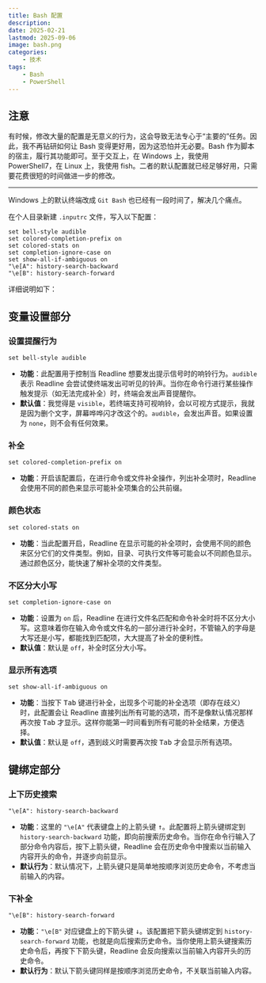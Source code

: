 ```yaml
---
title: Bash 配置
description: 
date: 2025-02-21
lastmod: 2025-09-06
image: bash.png
categories:
    - 技术
tags:
    - Bash
    - PowerShell
---
```


## 注意

有时候，修改大量的配置是无意义的行为，这会导致无法专心于“主要的”任务。因此，我不再钻研如何让 Bash 变得更好用，因为这恐怕并无必要。Bash 作为脚本的宿主，履行其功能即可。至于交互上，在 Windows 上，我使用 PowerShell7，在 Linux 上，我使用 fish。二者的默认配置就已经足够好用，只需要花费很短的时间做进一步的修改。

---

Windows 上的默认终端改成 `Git Bash` 也已经有一段时间了，解决几个痛点。

在个人目录新建 `.inputrc` 文件，写入以下配置：

```config
set bell-style audible
set colored-completion-prefix on
set colored-stats on
set completion-ignore-case on
set show-all-if-ambiguous on
"\e[A": history-search-backward
"\e[B": history-search-forward
```

详细说明如下：

## 变量设置部分

### 设置提醒行为

`set bell-style audible`

- **功能**：此配置用于控制当 Readline 想要发出提示信号时的响铃行为。`audible` 表示 Readline 会尝试使终端发出可听见的铃声。当你在命令行进行某些操作触发提示（如无法完成补全）时，终端会发出声音提醒你。
- **默认值**：我觉得是 `visible`，若终端支持可视响铃，会以可视方式提示，我就是因为删个文字，屏幕哗哗闪才改这个的。`audible`，会发出声音。如果设置为 `none`，则不会有任何效果。

### 补全

`set colored-completion-prefix on`

- **功能**：开启该配置后，在进行命令或文件补全操作，列出补全项时，Readline 会使用不同的颜色来显示可能补全项集合的公共前缀。

### 颜色状态

`set colored-stats on`

- **功能**：当此配置开启，Readline 在显示可能的补全项时，会使用不同的颜色来区分它们的文件类型。例如，目录、可执行文件等可能会以不同颜色显示。通过颜色区分，能快速了解补全项的文件类型。

### 不区分大小写

`set completion-ignore-case on`

- **功能**：设置为 `on` 后，Readline 在进行文件名匹配和命令补全时将不区分大小写。这意味着你在输入命令或文件名的一部分进行补全时，不管输入的字母是大写还是小写，都能找到匹配项，大大提高了补全的便利性。
- **默认值**：默认是 `off`，补全时区分大小写。

### 显示所有选项

`set show-all-if-ambiguous on`

- **功能**：当按下 <kbd>Tab</kbd> 键进行补全，出现多个可能的补全选项（即存在歧义）时，此配置会让 Readline 直接列出所有可能的选项，而不是像默认情况那样再次按 <kbd>Tab</kbd> 才显示。这样你能第一时间看到所有可能的补全结果，方便选择。
- **默认值**：默认是 `off`，遇到歧义时需要再次按 <kbd>Tab</kbd> 才会显示所有选项。

## 键绑定部分

### 上下历史搜索

`"\e[A": history-search-backward`

- **功能**：这里的 `"\e[A"` 代表键盘上的上箭头键 <kbd>↑</kbd>。此配置将上箭头键绑定到 `history-search-backward` 功能，即向前搜索历史命令。当你在命令行输入了部分命令内容后，按下上箭头键，Readline 会在历史命令中搜索以当前输入内容开头的命令，并逐步向前显示。
- **默认行为**：默认情况下，上箭头键只是简单地按顺序浏览历史命令，不考虑当前输入的内容。

### 下补全

`"\e[B": history-search-forward`

- **功能**：`"\e[B"` 对应键盘上的下箭头键 <kbd>↓</kbd>。该配置把下箭头键绑定到 `history-search-forward` 功能，也就是向后搜索历史命令。当你使用上箭头键搜索历史命令后，再按下下箭头键，Readline 会反向搜索以当前输入内容开头的历史命令。
- **默认行为**：默认下箭头键同样是按顺序浏览历史命令，不关联当前输入内容。
